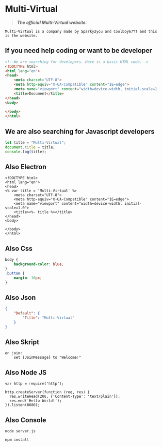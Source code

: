 # Multi-Virtual

> ***The official Multi-Virtual website.***

`Multi-Virtual is a company made by Sparky2you and Coolboy67YT and this is the website.`

## If you need help coding or want to be developer
```HTML
<!--We are searching for developers. Here is a basic HTML code.-->
<!DOCTYPE html>
<html lang="en">
<head>
    <meta charset="UTF-8">
    <meta http-equiv="X-UA-Compatible" content="IE=edge">
    <meta name="viewport" content="width=device-width, initial-scale=1.0">
    <title>Document</title>
</head>
<body>
    
</body>
</html>
```

## We are also searching for Javascript developers
```Javascript
let title = "Multi-Virtual";
document.title = title;
console.log(title);
```

## Also Electron
```ejs
<!DOCTYPE html>
<html lang="en">
<head>
<% var title = 'Multi-Virtual' %>
    <meta charset="UTF-8">
    <meta http-equiv="X-UA-Compatible" content="IE=edge">
    <meta name="viewport" content="width=device-width, initial-scale=1.0">
    <title><%- title %></title>
</head>
<body>
    
</body>
</html>
```

## Also Css
```Css
body {
    background-color: blue;
}
.button {
    margin: 10px;
}
```

## Also Json
```Json
{
    "Default": {
        "Title": "Multi-Virtual"
    }
}
```

## Also Skript
```Skript
on join:
    set {JoinMessage} to "Welcome!"
```

## Also Node JS
```Node
var http = require('http');

http.createServer(function (req, res) {
  res.writeHead(200, {'Content-Type': 'text/plain'});
  res.end('Hello World!');
}).listen(8080);
```

## Also Console
```Console
node server.js
```
```Console
npm install
```
